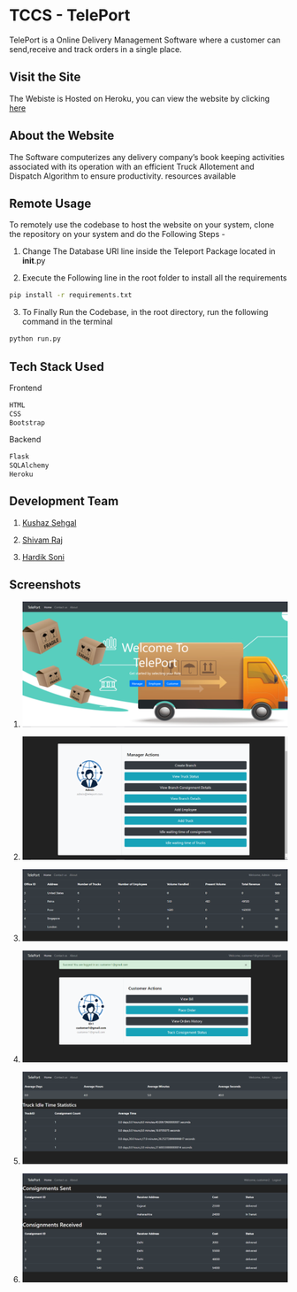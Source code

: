 # TCCS - TelePort
TelePort is a Online Delivery Management Software where a customer can 
send,receive and track orders in a single place.
## Visit the Site
The Webiste is Hosted on Heroku, you can view the website by clicking [here](https://tccs-teleport.herokuapp.com/) 
## About the Website
The Software computerizes any delivery company’s book keeping activities associated with its 
operation with an efficient Truck Allotement and Dispatch Algorithm to ensure productivity.
resources available
## Remote Usage
To remotely use the codebase to host the website on your system, clone the repository on your system and do the Following Steps -

1.  Change The Database URI line inside the Teleport Package located in __init__.py

2.  Execute the Following line in the root folder to install all the requirements
```bash
pip install -r requirements.txt
```
3.  To Finally Run the Codebase, in the root directory, run the following command in the terminal
```python
python run.py
```

## Tech Stack Used
Frontend

    HTML
    CSS
    Bootstrap

Backend

    Flask
    SQLAlchemy 
    Heroku

## Development Team
1.  [Kushaz Sehgal](https://github.com/kushazsehgal)

2.  [Shivam Raj](https://github.com/Shivam751)

3.  [Hardik Soni](https://github.com/iamhardikat11)



## Screenshots
1.  ![HomePage](./ScreenShots/HomePage.PNG)

2.  ![Manager DashBoard](./ScreenShots/ManagerDashBoard.PNG)

3.  ![Branch Statistics](./ScreenShots/BranchStatistics.PNG)

4.  ![Customer Dashboard](./ScreenShots/CustomerDashboard.PNG)

5.  ![Truck Idle Statistics](./ScreenShots/TruckIdleStatistics.PNG)

6.  ![Customer Order History](./ScreenShots/CustomerOrderHistory.PNG)
